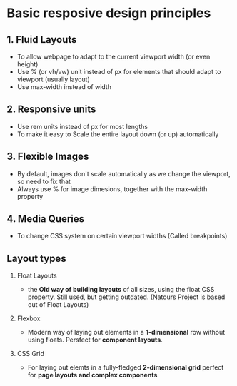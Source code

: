 # Basic resposive design principles

## 1. Fluid Layouts

- To allow webpage to adapt to the current viewport width (or even height)
- Use % (or vh/vw) unit instead of px for elements that should adapt to viewport (usually layout)
- Use max-width instead of width

## 2. Responsive units

- Use rem units instead of px for most lengths
- To make it easy to Scale the entire layout down (or up) automatically

## 3. Flexible Images

- By default, images don't scale automatically as we change the viewport, so need to fix that
- Always use % for image dimesions, together with the max-width property

## 4. Media Queries

- To change CSS system on certain viewport widths (Called breakpoints)

## Layout types

1. Float Layouts
   * the **Old way of building layouts** of all sizes, using the float CSS property. Still used, but getting outdated. (Natours Project is based out of Float Layouts)

2. Flexbox
   * Modern way of laying out elements in a **1-dimensional** row without using floats. Persfect for **component layouts**.

3. CSS Grid
   * For laying out elemts in a fully-fledged **2-dimensional grid** perfect for **page layouts and complex components**
